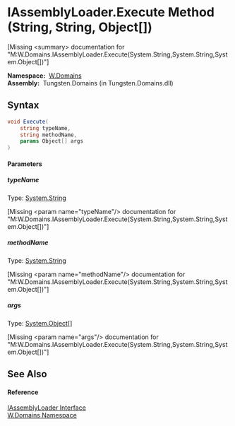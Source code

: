 IAssemblyLoader.Execute Method (String, String, Object[])
=========================================================
  
[Missing &lt;summary> documentation for "M:W.Domains.IAssemblyLoader.Execute(System.String,System.String,System.Object[])"]


  **Namespace:**  [W.Domains][1]  
  **Assembly:**  Tungsten.Domains (in Tungsten.Domains.dll)

Syntax
------

```csharp
void Execute(
	string typeName,
	string methodName,
	params Object[] args
)
```

#### Parameters

##### *typeName*
Type: [System.String][2]  

[Missing &lt;param name="typeName"/> documentation for "M:W.Domains.IAssemblyLoader.Execute(System.String,System.String,System.Object[])"]


##### *methodName*
Type: [System.String][2]  

[Missing &lt;param name="methodName"/> documentation for "M:W.Domains.IAssemblyLoader.Execute(System.String,System.String,System.Object[])"]


##### *args*
Type: [System.Object][3][]  

[Missing &lt;param name="args"/> documentation for "M:W.Domains.IAssemblyLoader.Execute(System.String,System.String,System.Object[])"]



See Also
--------

#### Reference
[IAssemblyLoader Interface][4]  
[W.Domains Namespace][1]  

[1]: ../README.md
[2]: http://msdn.microsoft.com/en-us/library/s1wwdcbf
[3]: http://msdn.microsoft.com/en-us/library/e5kfa45b
[4]: README.md
[5]: ../../_icons/Help.png